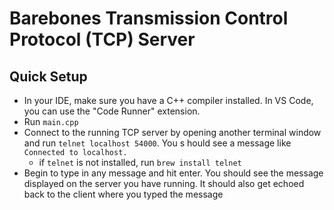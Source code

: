 # Barebones Transmission Control Protocol (TCP) Server

## Quick Setup
- In your IDE, make sure you have a C++ compiler installed. In VS Code, you can use the "Code Runner" extension.
- Run `main.cpp`
- Connect to the running TCP server by opening another terminal window and run `telnet localhost 54000`. You s hould see a message like `Connected to localhost.`
    - if `telnet` is not installed, run `brew install telnet`
- Begin to type in any message and hit enter. You should see the message displayed on the server you have running. It should also get echoed back to the client where you typed the message